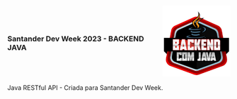 <!DOCTYPE html>
<html lang="en">
<head>
    <meta charset="UTF-8">
    <meta name="viewport" content="width=device-width, initial-scale=1.0">
</head>
<body>
    <div style="display: flex; align-items: center;">
        <h3>Santander Dev Week 2023 - BACKEND JAVA</h3>
        <div>
            <img src="https://github.com/d1000so/santander-dev-week-2023/blob/master/java.webp.png" width="155">
        </div>
    </div>
    <p>Java RESTful API - Criada para Santander Dev Week.</p>
</body>
</html>

